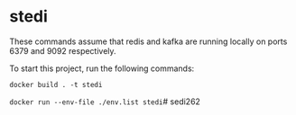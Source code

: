 # stedi

These commands assume that redis and kafka are running locally on ports 6379 and 9092 respectively.

To start this project, run the following commands:

`docker build . -t stedi`

`docker run --env-file ./env.list stedi`#   s e d i 2 6 2  
 